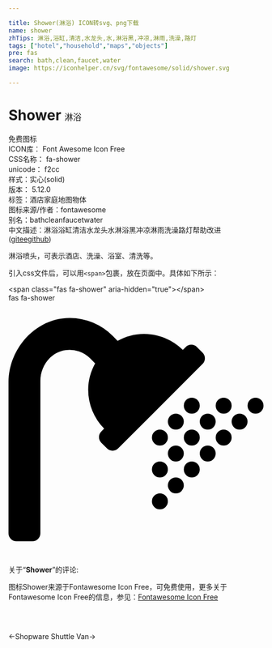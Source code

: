 ```yaml
---

title: Shower(淋浴) ICON转svg、png下载
name: shower
zhTips: 淋浴,浴缸,清洁,水龙头,水,淋浴黑,冲凉,淋雨,洗澡,路灯
tags: ["hotel","household","maps","objects"]
pre: fas
search: bath,clean,faucet,water
image: https://iconhelper.cn/svg/fontawesome/solid/shower.svg

---
```


# Shower  <small style="font-size: 60%;font-weight: 100">淋浴</small>


<div class="detail-page">
<p>
<span><span class="badge-success badge">免费图标</span> </span>
<br/>
<span>
ICON库：
<span class="badge-secondary badge">Font Awesome Icon Free</span> 
</span>
<br/>
<span>
CSS名称：
<span class="badge-secondary badge">fa-shower</span> 
</span>
<br/>
<span>
unicode：
<span class="badge-secondary badge">f2cc</span> 
<copy-btn content='f2cc' btn-title=""></copy-btn>
<copy-btn :content='String.fromCodePoint(parseInt("f2cc", 16))' btn-title="复制U"></copy-btn>
</span><br/><span>样式：<span class="badge-light badge">实心(solid)</span></span>
<br/>
<span>
版本：
<span class="badge-secondary badge">5.12.0</span> 
</span><br/><span>标签：<span class="badge-light badge"><router-link to="/tags/hotel.html">酒店</router-link></span><span class="badge-light badge"><router-link to="/tags/household.html">家庭</router-link></span><span class="badge-light badge"><router-link to="/tags/maps.html">地图</router-link></span><span class="badge-light badge"><router-link to="/tags/objects.html">物体</router-link></span></span>
<br/>
<span>图标来源/作者：<span class="badge-light badge">fontawesome</span></span> 
<br/>
<span>别名：<span class="badge-light badge">bath</span><span class="badge-light badge">clean</span><span class="badge-light badge">faucet</span><span class="badge-light badge">water</span></span><br/><span class="zh-detail">中文描述：<span class="badge-primary badge">淋浴</span><span class="badge-primary badge">浴缸</span><span class="badge-primary badge">清洁</span><span class="badge-primary badge">水龙头</span><span class="badge-primary badge">水</span><span class="badge-primary badge">淋浴黑</span><span class="badge-primary badge">冲凉</span><span class="badge-primary badge">淋雨</span><span class="badge-primary badge">洗澡</span><span class="badge-primary badge">路灯</span><span class="help-link"><span>帮助改进</span>(<a href="https://gitee.com/liuwave/icon-helper/edit/master/json/fontawesome/solid/shower.json" target="_blank" rel="noopener noreferrer">gitee</a><a href="https://github.com/liuwave/icon-helper/edit/master/json/fontawesome/solid/shower.json" target="_blank" rel="noopener noreferrer">github</a></span>)</span><br/>
</p>
</div><div class="description description alert alert-light">淋浴喷头，可表示酒店、洗澡、浴室、清洗等。</div>
<div class="alert alert-dark">
  <i class="fas fa-shower fa-xs"></i>
  <i class="fas fa-shower fa-sm"></i>
  <i class="fas fa-shower fa-lg"></i>
  <i class="fas fa-shower fa-2x"></i>
  <i class="fas fa-shower fa-3x"></i>
  <i class="fas fa-shower fa-5x"></i>
  <i class="fas fa-shower fa-7x"></i>
</div>
<div>
  <p>引入css文件后，可以用<code>&lt;span&gt;</code>包裹，放在页面中。具体如下所示：    
  </p>
  <div class="alert alert-primary" style="font-size: 14px">
    &lt;span class="fas fa-shower" aria-hidden="true"&gt;&lt;/span&gt;
    <copy-btn content='<span class="fas fa-shower" aria-hidden="true"></span>'></copy-btn>
  </div>
  <div class="alert alert-secondary">
    <i class="fas fa-shower"
    style="font-size: 24px"
    aria-hidden="true"></i> fas fa-shower
    <copy-btn content="fas fa-shower" btn-title="复制图标名称"></copy-btn>
  </div>
</div>
<div id="svg" class="svg-wrap">
<svg xmlns="http://www.w3.org/2000/svg" viewBox="0 0 512 512"><path d="M304,320a16,16,0,1,0,16,16A16,16,0,0,0,304,320Zm32-96a16,16,0,1,0,16,16A16,16,0,0,0,336,224Zm32,64a16,16,0,1,0-16-16A16,16,0,0,0,368,288Zm-32,32a16,16,0,1,0-16-16A16,16,0,0,0,336,320Zm-32-64a16,16,0,1,0,16,16A16,16,0,0,0,304,256Zm128-32a16,16,0,1,0-16-16A16,16,0,0,0,432,224Zm-48,16a16,16,0,1,0,16-16A16,16,0,0,0,384,240Zm-16-48a16,16,0,1,0,16,16A16,16,0,0,0,368,192Zm96,32a16,16,0,1,0,16,16A16,16,0,0,0,464,224Zm32-32a16,16,0,1,0,16,16A16,16,0,0,0,496,192Zm-64,64a16,16,0,1,0,16,16A16,16,0,0,0,432,256Zm-32,32a16,16,0,1,0,16,16A16,16,0,0,0,400,288Zm-64,64a16,16,0,1,0,16,16A16,16,0,0,0,336,352Zm-32,32a16,16,0,1,0,16,16A16,16,0,0,0,304,384Zm64-64a16,16,0,1,0,16,16A16,16,0,0,0,368,320Zm21.65-218.35-11.3-11.31a16,16,0,0,0-22.63,0L350.05,96A111.19,111.19,0,0,0,272,64c-19.24,0-37.08,5.3-52.9,13.85l-10-10A121.72,121.72,0,0,0,123.44,32C55.49,31.5,0,92.91,0,160.85V464a16,16,0,0,0,16,16H48a16,16,0,0,0,16-16V158.4c0-30.15,21-58.2,51-61.93a58.38,58.38,0,0,1,48.93,16.67l10,10C165.3,138.92,160,156.76,160,176a111.23,111.23,0,0,0,32,78.05l-5.66,5.67a16,16,0,0,0,0,22.62l11.3,11.31a16,16,0,0,0,22.63,0L389.65,124.28A16,16,0,0,0,389.65,101.65Z"/></svg>
</div>
<detail full-name='fa-shower'></detail>
<div class="icon-detail__container">
<p>关于“<b>Shower</b>”的评论:</p>
</div>
<Vssue title="关于“Shower”的评论" />    
<div><p>图标Shower来源于Fontawesome Icon Free，可免费使用，更多关于  Fontawesome Icon Free的信息，参见：<a target="_blank" href="https://iconhelper.cn/fontawesome.html">Fontawesome Icon Free</a>
</p></div>

<div style="padding:2rem 0 " class="page-nav"><p class="inner"><span class="prev">←<router-link to="/icon/brands/shopware.html">Shopware</router-link></span> <span class="next"><router-link to="/icon/solid/shuttle-van.html">Shuttle Van</router-link>→</span></p></div>
